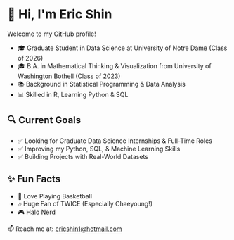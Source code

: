 # 👋 Hi, I'm Eric Shin

Welcome to my GitHub profile!

- 🎓 Graduate Student in Data Science at University of Notre Dame (Class of 2026)  
- 🎓 B.A. in Mathematical Thinking & Visualization from University of Washington Bothell (Class of 2023)  
- 📚 Background in Statistical Programming & Data Analysis 
- 📊 Skilled in R, Learning Python & SQL

## 🔍 Current Goals

- ✅ Looking for Graduate Data Science Internships & Full-Time Roles  
- ✅ Improving my Python, SQL, & Machine Learning Skills  
- ✅ Building Projects with Real-World Datasets

## ✨ Fun Facts

- 🏀 Love Playing Basketball  
- 🎶 Huge Fan of TWICE (Especially Chaeyoung!)  
- 🎮 Halo Nerd

📫 Reach me at: [ericshin1@hotmail.com](mailto:ericshin1@hotmail.com)
